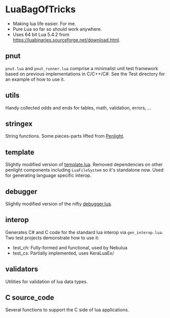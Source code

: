 # LuaBagOfTricks
- Making lua life easier. For me.
- Pure Lua so far so *should* work anywhere.
- Uses 64 bit Lua 5.4.2 from https://luabinaries.sourceforge.net/download.html.

## pnut
`pnut.lua` and `pnut_runner.lua` comprise a minimalist unit test framework based on previous implementations in C/C++/C#.
See the Test directory for an example of how to use it.

## utils
Handy collected odds and ends for tables, math, validation, errors, ...

## stringex
String functions. Some pieces-parts lifted from  [Penlight](https://github.com/lunarmodules/Penlight).

## template
Slightly modified version of [template.lua](https://github.com/lunarmodules/Penlight).
Removed dependencies on other penlight components including `LuaFileSystem` so it's standalone now.
Used for generating language specific interop.

## debugger
Slightly modified version of the nifty [debugger.lua](https://github.com/slembcke/debugger.lua).

## interop
Generates C# and C code for the standard lua interop via `gen_interop.lua`.
Two test projects demonstrate how to use it:
- test_ch: Fully-formed and functional, used by Nebulua
- test_cs: Partially implemented, uses KeraLuaEx/

## validators
Utilities for validation of lua data types.

## C source_code
Several functions to support the C side of lua applications.
